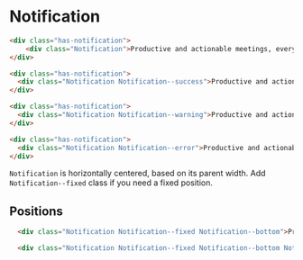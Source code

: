 # Notification

```html
<div class="has-notification">
	<div class="Notification">Productive and actionable meetings, every time.</div>
</div>
```

```html
<div class="has-notification">
  <div class="Notification Notification--success">Productive and actionable meetings, every time.</div>
</div>
```

```html
<div class="has-notification">
  <div class="Notification Notification--warning">Productive and actionable meetings, every time.</div>
</div>
```

```html
<div class="has-notification">
  <div class="Notification Notification--error">Productive and actionable meetings, every time.</div>
</div>
```

`Notification` is horizontally centered, based on its parent width. Add `Notification--fixed` class if you need a fixed position.


## Positions

```html
  <div class="Notification Notification--fixed Notification--bottom">Productive and actionable meetings, every time.</div>
```

```html
  <div class="Notification Notification--fixed Notification--bottom Notification--pull">Productive and actionable meetings, every time.</div>
```
